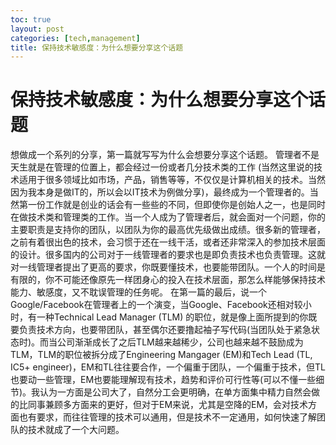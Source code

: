 ```yaml
---
toc: true
layout: post
categories: [tech,management]
title: 保持技术敏感度：为什么想要分享这个话题
---
```

# 保持技术敏感度：为什么想要分享这个话题
想做成一个系列的分享，第一篇就写写为什么会想要分享这个话题。
管理者不是天生就是在管理的位置上，都会经过一份或者几分技术类的工作 (当然这里说的技术适用于很多领域比如市场，产品，销售等等，不仅仅是计算机相关的技术。当然因为我本身是做IT的，所以会以IT技术为例做分享)，最终成为一个管理者的。当然第一份工作就是创业的话会有一些些的不同，但即使你是创始人之一，也是同时在做技术类和管理类的工作。当一个人成为了管理者后，就会面对一个问题，你的主要职责是支持你的团队，以团队为你的最高优先级做出成绩。很多新的管理者，之前有着很出色的技术，会习惯于还在一线干活，或者还非常深入的参加技术层面的设计。很多国内的公司对于一线管理者的要求也是即负责技术也负责管理。这就对一线管理者提出了更高的要求，你既要懂技术，也要能带团队。一个人的时间是有限的，你不可能还像原先一样团身心的投入在技术层面，那怎么样能够保持技术能力、敏感度，又不耽误管理的任务呢。
在第一篇的最后，说一个Google/Facebook在管理者上的一个演变，当Google、Facebook还相对较小时，有一种Technical Lead Manager (TLM) 的职位，就是像上面所提到的你既要负责技术方向，也要带团队，甚至偶尔还要撸起袖子写代码(当团队处于紧急状态时)。而当公司渐渐成长了之后TLM越来越稀少，公司也越来越不鼓励成为TLM，TLM的职位被拆分成了Engineering Mangager (EM)和Tech Lead (TL, IC5+ engineer)，EM和TL往往要合作，一个偏重于团队，一个偏重于技术，但TL也要动一些管理，EM也要能理解现有技术，趋势和评价可行性等(可以不懂一些细节)。我认为一方面是公司大了，自然分工会更明确，在单方面集中精力自然会做的比同事兼顾多方面来的更好，但对于EM来说，尤其是空降的EM，会对技术方面也有要求，而往往管理的技术可以通用，但是技术不一定通用，如何快速了解团队的技术就成了一个大问题。
